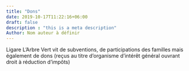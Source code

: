 ```yaml
---
title: "Dons"
date: 2019-10-17T11:22:16+06:00
draft: false
description : "this is a meta description"
Author: Nom auteur à définir
---
```


Ligare L’Arbre Vert vit de subventions, de participations des familles mais également de dons (reçus au titre d’organisme d’intérêt général ouvrant droit à réduction d’impôts)
